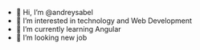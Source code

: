 - 👋 Hi, I’m @andreysabel
- 👀 I’m interested in technology and Web Development
- 🌱 I’m currently learning Angular
- 💞️ I’m looking new job


<!---
andreysabel/andreysabel is a ✨ special ✨ repository because its `README.md` (this file) appears on your GitHub profile.
You can click the Preview link to take a look at your changes.
--->
